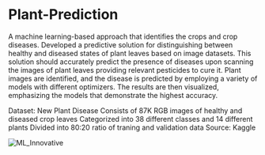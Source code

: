 # Plant-Prediction
A machine learning-based approach that identifies the crops and crop diseases.
Developed a predictive solution for distinguishing between healthy and diseased states of plant leaves based on image datasets. This solution should accurately predict the presence of diseases upon scanning the images of plant leaves providing relevant pesticides to cure it.
Plant images are identified, and the disease is predicted by employing a variety of models with different optimizers. The results are then visualized, emphasizing the models that demonstrate the highest accuracy.

Dataset:  New Plant Disease 
Consists of 87K RGB images of healthy and diseased crop leaves
Categorized into 38 different classes and 14 different plants
Divided into 80:20 ratio of traning and validation data
Source: Kaggle

![ML_Innovative](https://github.com/user-attachments/assets/a29c263f-4098-4d8a-ad3a-1d9004d0d9f7)
